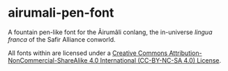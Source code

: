 # airumali-pen-font
A fountain pen-like font for the Âirumâli conlang, the in-universe *lingua franca* of the Safir Alliance conworld.

All fonts within are licensed under a [Creative Commons Attribution-NonCommercial-ShareAlike 4.0 International (CC-BY-NC-SA 4.0) License](https://creativecommons.org/licenses/by-nc-sa/4.0/).

